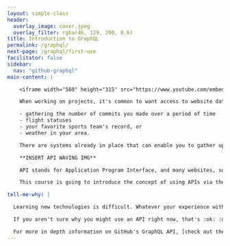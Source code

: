 ```yaml
---
layout: simple-class
header:
  overlay_image: cover.jpeg
  overlay_filter: rgba(46, 129, 200, 0.6)
title: Introduction to GraphQL
permalink: /graphql/
next-page: /graphql/first-use
facilitator: false
sidebar:
  nav: "github-graphql"
main-content: |

    <iframe width="560" height="315" src="https://www.youtube.com/embed/dsPVrbDHgaY?ecver=1" frameborder="0" allowfullscreen"></iframe>

    When working on projects, it's common to want access to website data. The problem with this is that data is often in flux! Depending on your source, this might change anywhere from yearly to within seconds! Some examples of data you might want to work with could be:

    - gathering the number of commits you made over a period of time
    - flight statuses
    - your favorite sports team's record, or
    - weather in your area.

    There are systems already in place that can enable you to gather up to date precise information that you want **and** immediately display it. Allow us to introduce you to APIs.

    **INSERT API WAVING IMG**

    API stands for Application Program Interface, and many websites, software applications, and services use APIs to share and update information.

    This course is going to introduce the concept of using APIs via the GitHub GraphQL Query Language, and to gather data and display it on a webpage. To find out more, click "Tell me why" below.

tell-me-why: |

  Learning new technologies is difficult. Whatever your experience with APIs or GraphQL, this course is hands-on and will walk you through the steps to get started. We believe that working with a new technology and getting real experience is the quickest and surest way to learn.

  If you aren't sure why you might use an API right now, that's :ok: :ok_hand:. This course only walks through a few examples, and we'll set you confidently on the path of additional use cases.

  For more in depth information on GitHub's GraphQL API, [check out the official documentation](https://developer.github.com/v4/). You can find many use cases and examples of GraphQL in action.
---
```

